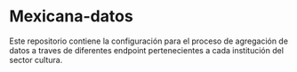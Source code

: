# Mexicana-datos
Este repositorio contiene la configuración para el proceso de agregación de datos a traves de diferentes endpoint pertenecientes a cada institución del sector cultura.
